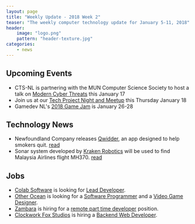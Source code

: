 ```yaml
---
layout: page
title: "Weekly Update - 2018 Week 2"
teaser: "The weekly computer technology update for January 5-11, 2018"
header:
    image: "logo.png"
    pattern: "header-texture.jpg"
categories:
    - news
---
```


## Upcoming Events

* CTS-NL is partnering with the MUN Computer Science Society to host a talk on [Modern Cyber Threats][talk] this January 17
* Join us at our [Tech Project Night and Meetup][meetup] this Thursday January 18
* Gamedev NL's [2018 Game Jam](http://gamedevnl.org/index.php/2018-game-jam/) is January 26-28

## Technology News

* Newfoundland Company releases [Qwidder][quidder], an app designed to help smokers quit. [read](http://www.cbc.ca/news/canada/newfoundland-labrador/qwidder-app-stop-smoking-1.4472543)
* Sonar system developed by [Kraken Robotics][kraken] will be used to find Malaysia Airlines flight MH370. [read](http://www.thetelegram.com/business/st-johns-company-to-search-for-missing-malaysian-airliner-174627/)

## Jobs

* [Colab Software][colab] is looking for [Lead Developer](https://www.colabsoftware.com/careers).
* [Other Ocean][otherocean] is looking for a [Software Programmer](https://www.jobbank.gc.ca/jobsearch/jobposting/25557222)
and a [Video Game Designer](https://www.jobbank.gc.ca/jobsearch/jobposting/25530884?platform=hootsuite).
* [Zambara](https://www.zambara.net/) is hiring for a [remote part time developer](https://www.zambara.net/team) position.
* [Clockwork Fox Studios](http://clockworkfoxstudios.com/) is hiring a [Backend Web Developer](http://clockworkfoxstudios.com/back-end-web-developer/).

[meetup]:https://www.meetup.com/Computer-Technology-Society-of-Newfoundland-and-Labrador/events/pdlfbpyxcbxb/
[talk]:https://www.meetup.com/Computer-Technology-Society-of-Newfoundland-and-Labrador/events/246501399/

[otherocean]:http://www.otherocean.com/
[chummy]:https://chummygames.com
[quidder]:https://qwidder.com/
[kraken]:http://krakenrobotics.com/
[colab]:https://www.colabsoftware.com/
